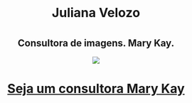 <html>
<head>
		<meta name="viewport" content="width=device-width, initial-scale=1">
        <meta name="viewport" content="height=device-height, initial-scale=1">
        <header class="Menu principal">
        	<div>
        	</div>
        </header>
	<background color="Pink"><font size 5>
	<center>
	<h1>Juliana Velozo<h1>
	<h2>Consultora de imagens. Mary Kay.</h2>
	<img src="https://logospng.org/download/mary-kay/logo-mary-kay-1536.png">
	<a href="https://api.whatsapp.com/send?phone=55_61_99566657" ><h1>Seja um consultora Mary Kay</h1><A>
